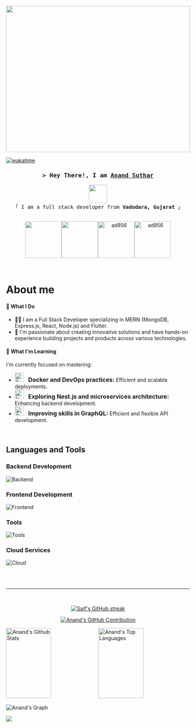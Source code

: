 <p align="center">
  <a href="https://github.com/ad956"><img height="400px" width="100%" src="https://user-images.githubusercontent.com/74038190/225813708-98b745f2-7d22-48cf-9150-083f1b00d6c9.gif"></a>
</p>

[![wakatime](https://wakatime.com/badge/user/018ca6f5-ed20-4167-a56f-0ceefd84c7d0.svg)](https://wakatime.com/@018ca6f5-ed20-4167-a56f-0ceefd84c7d0)

<!-- Intro  -->
<h3 align="center">
        <samp>&gt; Hey There!, I am
                <b><a target="_blank" href="https://github.com/ad956">Anand Suthar</a></b>
        </samp>
</h3>
<p align="center"> 
  <samp>
     <img src="https://res.cloudinary.com/dtkfvp2ic/image/upload/v1703676112/ffire_mjnxjr.png"  height="50" width="50"/>
    <br>
    「 I am a full stack developer from <b> Vadodara, Gujarat </b> 」
    <br>
    <br>
  </samp>
</p>
<p align="center" style="display: flex; justify-content: center; align-items: center;">
  <a href="https://www.linkedin.com/in/anand-suthar-72133b208" target="_blank" style="text-decoration: none; color: inherit;">
    <img src="https://res.cloudinary.com/dtkfvp2ic/image/upload/v1703674177/LinkedIn_mtl50i.png" height="100" width="100" />
  </a>
  <a href="https://twitter.com/_ad956" target="_blank" style="text-decoration: none; color: inherit;">
    <img src="https://res.cloudinary.com/dtkfvp2ic/image/upload/v1703674177/Twitter_mbkmve.png" height="100" width="100" />
  </a>
  <a href="https://instagram.com/_anu_956" target="_blank" style="text-decoration: none; color: inherit;">
    <img src="https://res.cloudinary.com/dtkfvp2ic/image/upload/v1703674178/Instagram_k8jv1h.png" alt="ad956" height="100" width="100" />
  </a>
  <a href="https://www.facebook.com/ad956/" target="_blank" style="text-decoration: none; color: inherit;">
   <img src="https://res.cloudinary.com/dtkfvp2ic/image/upload/v1703674178/Facebook_a2t78g.png" alt="ad956" height="100" width="100" />
  </a>
</p>
<br />

<!-- About Section -->

# About me
#### 💼 What I Do

- 👨‍💻 I am a Full Stack Developer specializing in MERN (MongoDB, Express.js, React, Node.js) and Flutter.
- 🚀 I'm passionate about creating innovative solutions and have hands-on experience building projects and products across various technologies.

#### 🌱 What I'm Learning
I'm currently focused on mastering:

- <div align="left">
    <img src="https://skillicons.dev/icons?i=docker&theme=dark" height="25" width="25" alt="Docker Icon" />
    &nbsp;
    <span style="font-size: 16px; font-weight: bold;">Docker and DevOps practices:</span> Efficient and scalable deployments.
  </div>

- <div align="left">
    <img src="https://skillicons.dev/icons?i=nest&theme=dark" height="25" width="25" alt="Nest.js Icon" />
    &nbsp;
    <span style="font-size: 16px; font-weight: bold;">Exploring Nest.js and microservices architecture:</span> Enhancing backend development.
  </div>

- <div align="left">
  <img src="https://skillicons.dev/icons?i=graphql&theme=dark" height="25" width="25" alt="GraphQL Icon" />
  &nbsp;
  <span style="font-size: 16px; font-weight: bold;">Improving skills in GraphQL:</span> Efficient and flexible API development.
</div>

<br/>

## Languages and Tools

### Backend Development

![Backend](https://skillicons.dev/icons?i=nodejs,expressjs,nestjs,mongodb,mysql,redis,graphql&perline=10&theme=dark)

### Frontend Development

![Frontend](https://skillicons.dev/icons?i=react,redux,js,ts,tailwind,flutter,dart&perline=10&theme=dark)

### Tools

![Tools](https://skillicons.dev/icons?i=git,vscode,linux,vite,jest,docker,nginx&perline=10&theme=dark)

### Cloud Services

![Cloud](https://skillicons.dev/icons?i=googlecloud,firebase&theme=dark)

<br/>
<br/>
<hr/>
<br/>

<p align="center">
  <a href="https://github.com/ad956">
    <img src="https://github-readme-streak-stats.herokuapp.com/?user=ad956&theme=radical&border=7F3FBF&background=0D1117" alt="Saif's GitHub streak"/>
  </a>
</p>

<p align="center">
  <a href="https://github.com/ad956">
    <img src="https://github-profile-summary-cards.vercel.app/api/cards/profile-details?username=ad956&theme=radical" alt="Anand's GitHub Contribution"/>
  </a>
</p>

<a> 
    <a href="https://github.com/ad956"><img alt="Anand's Github Stats" src="https://denvercoder1-github-readme-stats.vercel.app/api?username=ad956&show_icons=true&count_private=true&theme=react&border_color=7F3FBF&bg_color=0D1117&title_color=F85D7F&icon_color=F8D866" height="192px" width="49.5%"/></a>
  <a href="https://github.com/ad956"><img alt="Anand's Top Languages" src="https://denvercoder1-github-readme-stats.vercel.app/api/top-langs/?username=ad956&langs_count=8&layout=compact&theme=react&border_color=7F3FBF&bg_color=0D1117&title_color=F85D7F&icon_color=F8D866" height="192px" width="49.5%"/></a>
  <br/>
</a>

![Anand's Graph](https://github-readme-activity-graph.vercel.app/graph?username=ad956&custom_title=Anand%20Suthar's%20GitHub%20Activity%20Graph&bg_color=0D1117&color=7F3FBF&line=7F3FBF&point=7F3FBF&area_color=FFFFFF&title_color=FFFFFF&area=true)

  ![](https://hit.yhype.me/github/profile?user_id=85487906)
